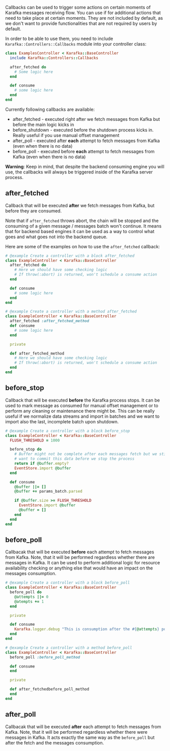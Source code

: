 Callbacks can be used to trigger some actions on certain moments of Karafka messages receiving flow. You can use if for additional actions that need to take place at certain moments. They are not included by default, as we don't want to provide functionalities that are not required by users by default.

In order to be able to use them, you need to include ```Karafka::Controllers::Callbacks``` module into your controller class:

```ruby
class ExamplesController < Karafka::BaseController
  include Karafka::Controllers::Callbacks

  after_fetched do
    # Some logic here
  end

  def consume
    # some logic here
  end
end
```

Currently following callbacks are available:

- after_fetched - executed right after we fetch messages from Kafka but before the main logic kicks in
- before_shutdown - executed before the shutdown process kicks in. Really useful if you use manual offset management
- after_poll - executed after **each** attempt to fetch messages from Kafka (even when there is no data)
- before_poll - executed before **each** attempt to fetch messages from Kafka (even when there is no data)

**Warning**: Keep in mind, that despite the backend consuming engine you will use, the callbacks will always be triggered inside of the Karafka server process.

## after_fetched

Callback that will be executed **after** we fetch messages from Kafka, but before they are consumed.

Note that if ```after_fetched``` throws abort, the chain will be stopped and the consuming of a given message / messages batch won't continue. It means that for backend based engines it can be used as a way to control what goes and what goes not into the backend queue.

Here are some of the examples on how to use the ```after_fetched``` callback:

```ruby
# @example Create a controller with a block after_fetched
class ExampleController < Karafka::BaseController
  after_fetched do
    # Here we should have some checking logic
    # If throw(:abort) is returned, won't schedule a consume action
  end

  def consume
    # some logic here
  end
end

# @example Create a controller with a method after_fetched
class ExampleController < Karafka::BaseController
  after_fetched :after_fetched_method
  def consume
    # some logic here
  end

  private

  def after_fetched_method
    # Here we should have some checking logic
    # If throw(:abort) is returned, won't schedule a consume action
  end
end
```

## before_stop

Callback that will be executed **before** the Karafka process stops. It can be used to mark message as consumed for manual offset management or to perform any cleaning or maintenance there might be. This can be really useful if we normalize data streams and import in batches and we want to import also the last, incomplete batch upon shutdown.

```ruby
# @example Create a controller with a block before_stop
class ExampleController < Karafka::BaseController
  FLUSH_THRESHOLD = 1000

  before_stop do
    # Buffer might not be complete after each messages fetch but we still may
    # want to commit this data before we stop the process
    return if @buffer.empty?
    EventStore.import @buffer
  end

  def consume
    @buffer ||= []
    @buffer += params_batch.parsed

    if @buffer.size >= FLUSH_THRESHOLD
      EventStore.import @buffer
      @buffer = []
    end
  end
end
```

## before_poll

Callbacak that will be executed **before** each attempt to fetch messages from Kafka. Note, that it will be performed regardless whether there are messages in Kafka. It can be used to perform additional logic for resource availability checking or anything else that would have an impact on the messages consumption.

```ruby
# @example Create a controller with a block before_poll
class ExampleController < Karafka::BaseController
  before_poll do
    @attempts ||= 0
    @atempts += 1
  end

  private

  def consume
    Karafka.logger.debug "This is consumption after the #{@attempts} poll"
  end
end

# @example Create a controller with a method before_poll
class ExampleController < Karafka::BaseController
  before_poll :before_poll_method

  def consume
  end

  private

  def after_fetchedbefore_poll_method
  end
end
```

## after_poll

Callbacak that will be executed **after** each attempt to fetch messages from Kafka. Note, that it will be performed regardless whether there were messages in Kafka. It acts exactly the same way as the ```before_poll``` but after the fetch and the messages consumption.
